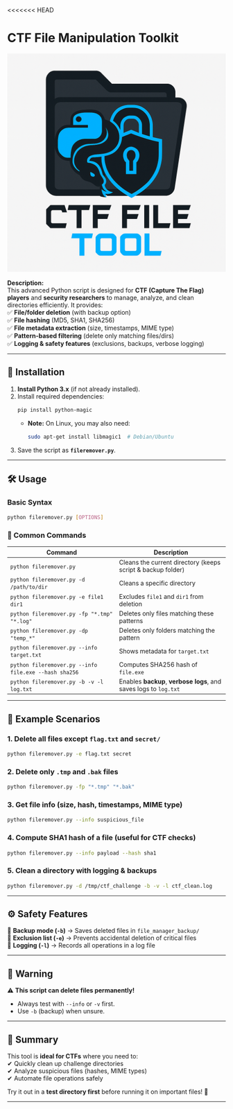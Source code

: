 <<<<<<< HEAD
# **CTF File Manipulation Toolkit**  

![CTF File Tool Logo](logo.png)

**Description:**  
This advanced Python script is designed for **CTF (Capture The Flag) players** and **security researchers** to manage, analyze, and clean directories efficiently. It provides:  
✅ **File/folder deletion** (with backup option)  
✅ **File hashing** (MD5, SHA1, SHA256)  
✅ **File metadata extraction** (size, timestamps, MIME type)  
✅ **Pattern-based filtering** (delete only matching files/dirs)  
✅ **Logging & safety features** (exclusions, backups, verbose logging)  

---

## **📌 Installation**  
1. **Install Python 3.x** (if not already installed).  
2. Install required dependencies:  
   ```sh
   pip install python-magic
   ```
   - **Note:** On Linux, you may also need:  
     ```sh
     sudo apt-get install libmagic1  # Debian/Ubuntu
     ```
3. Save the script as **`fileremover.py`**.

---

## **🛠 Usage**  

### **Basic Syntax**  
```sh
python fileremover.py [OPTIONS]
```

### **🔹 Common Commands**  

| Command                                               | Description                                                       |
| ----------------------------------------------------- | ----------------------------------------------------------------- |
| `python fileremover.py`                               | Cleans the current directory (keeps script & backup folder)       |
| `python fileremover.py -d /path/to/dir`               | Cleans a specific directory                                       |
| `python fileremover.py -e file1 dir1`                 | Excludes `file1` and `dir1` from deletion                         |
| `python fileremover.py -fp "*.tmp" "*.log"`           | Deletes only files matching these patterns                        |
| `python fileremover.py -dp "temp_*"`                  | Deletes only folders matching the pattern                         |
| `python fileremover.py --info target.txt`             | Shows metadata for `target.txt`                                   |
| `python fileremover.py --info file.exe --hash sha256` | Computes SHA256 hash of `file.exe`                                |
| `python fileremover.py -b -v -l log.txt`              | Enables **backup**, **verbose logs**, and saves logs to `log.txt` |

---

## **📂 Example Scenarios**  

### **1. Delete all files except `flag.txt` and `secret/`**  
```sh
python fileremover.py -e flag.txt secret
```

### **2. Delete only `.tmp` and `.bak` files**  
```sh
python fileremover.py -fp "*.tmp" "*.bak"
```

### **3. Get file info (size, hash, timestamps, MIME type)**  
```sh
python fileremover.py --info suspicious_file
```

### **4. Compute SHA1 hash of a file (useful for CTF checks)**  
```sh
python fileremover.py --info payload --hash sha1
```

### **5. Clean a directory with logging & backups**  
```sh
python fileremover.py -d /tmp/ctf_challenge -b -v -l ctf_clean.log
```

---

## **⚙️ Safety Features**  
🔹 **Backup mode (`-b`)** → Saves deleted files in `file_manager_backup/`  
🔹 **Exclusion list (`-e`)** → Prevents accidental deletion of critical files  
🔹 **Logging (`-l`)** → Records all operations in a log file  

---

## **🚨 Warning**  
⚠ **This script can delete files permanently!**  
- Always test with `--info` or `-v` first.  
- Use `-b` (backup) when unsure.  

---

## **📝 Summary**  
This tool is **ideal for CTFs** where you need to:  
✔ Quickly clean up challenge directories  
✔ Analyze suspicious files (hashes, MIME types)  
✔ Automate file operations safely  

Try it out in a **test directory first** before running it on important files! 🚀  

--- 

[^1]: 
